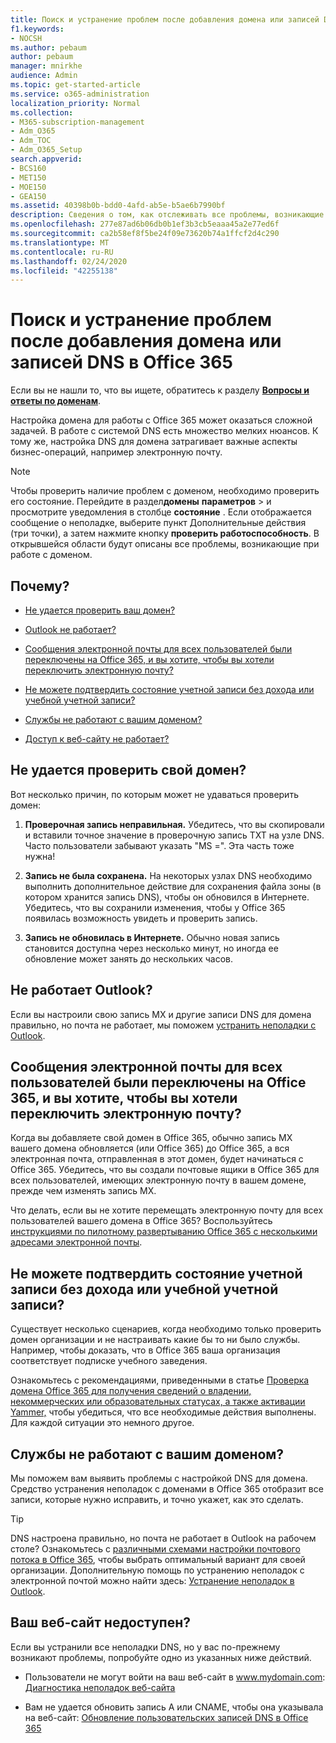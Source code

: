 ```yaml
---
title: Поиск и устранение проблем после добавления домена или записей DNS в Office 365
f1.keywords:
- NOCSH
ms.author: pebaum
author: pebaum
manager: mnirkhe
audience: Admin
ms.topic: get-started-article
ms.service: o365-administration
localization_priority: Normal
ms.collection:
- M365-subscription-management
- Adm_O365
- Adm_TOC
- Adm_O365_Setup
search.appverid:
- BCS160
- MET150
- MOE150
- GEA150
ms.assetid: 40398b0b-bdd0-4afd-ab5e-b5ae6b7990bf
description: Сведения о том, как отслеживать все проблемы, возникающие при настройке настраиваемого домена, убедившись, что DNS-записи настроены правильно.
ms.openlocfilehash: 277e87ad6b06db0b1ef3b3cb5eaaa45a2e77ed6f
ms.sourcegitcommit: ca2b58ef8f5be24f09e73620b74a1ffcf2d4c290
ms.translationtype: MT
ms.contentlocale: ru-RU
ms.lasthandoff: 02/24/2020
ms.locfileid: "42255138"
---
```

# <a name="find-and-fix-issues-after-adding-your-domain-or-dns-records-in-office-365"></a>Поиск и устранение проблем после добавления домена или записей DNS в Office 365

 Если вы не нашли то, что вы ищете, обратитесь к разделу **[Вопросы и ответы по доменам](../setup/domains-faq.md)**. 
  
Настройка домена для работы с Office 365 может оказаться сложной задачей. В работе с системой DNS есть множество мелких нюансов. К тому же, настройка DNS для домена затрагивает важные аспекты бизнес-операций, например электронную почту.

> [!NOTE]
> Чтобы проверить наличие проблем с доменом, необходимо проверить его состояние. Перейдите в раздел**домены** **параметров** > и просмотрите уведомления в столбце **состояние** . Если отображается сообщение о неполадке, выберите пункт Дополнительные действия (три точки), а затем нажмите кнопку **проверить работоспособность**. В открывшейся области будут описаны все проблемы, возникающие при работе с доменом.
  
## <a name="whats-going-on"></a>Почему?

- [Не удается проверить ваш домен?](#cant-verify-your-domain)
    
- [Outlook не работает?](#outlook-isnt-working)
    
- [Сообщения электронной почты для всех пользователей были переключены на Office 365, и вы хотите, чтобы вы хотели переключить электронную почту?](#everyones-email-got-switched-to-office-365-and-you-only-wanted-your-email-to-switch)

- [Не можете подтвердить состояние учетной записи без дохода или учебной учетной записи?](#cant-confirm-non-profit-or-school-account-status)

- [Службы не работают с вашим доменом?](#services-not-working-with-your-domain)
    
- [Доступ к веб-сайту не работает?](#accessing-your-website-isnt-working)

## <a name="cant-verify-your-domain"></a>Не удается проверить свой домен?
<a name="BKMK_verify"> </a>

Вот несколько причин, по которым может не удаваться проверить домен:
  
1. **Проверочная запись неправильная.** Убедитесь, что вы скопировали и вставили точное значение в проверочную запись TXT на узле DNS. Часто пользователи забывают указать "MS =". Эта часть тоже нужна! 
    
2. **Запись не была сохранена.** На некоторых узлах DNS необходимо выполнить дополнительное действие для сохранения файла зоны (в котором хранится запись DNS), чтобы он обновился в Интернете. Убедитесь, что вы сохранили изменения, чтобы у Office 365 появилась возможность увидеть и проверить запись. 
    
3. **Запись не обновилась в Интернете.** Обычно новая запись становится доступна через несколько минут, но иногда ее обновление может занять до нескольких часов. 
    
## <a name="outlook-isnt-working"></a>Не работает Outlook?
<a name="BKMK_OutlookBroken"> </a>

Если вы настроили свою запись MX и другие записи DNS для домена правильно, но почта не работает, мы поможем [устранить неполадки с Outlook](https://support.office.com/article/b3e740b9-171d-4179-bcd1-e279a363fa75.aspx).
  
## <a name="everyones-email-got-switched-to-office-365-and-you-only-wanted-your-email-to-switch"></a>Сообщения электронной почты для всех пользователей были переключены на Office 365, и вы хотите, чтобы вы хотели переключить электронную почту?
<a name="BKMK_EmailSwitched"> </a>

Когда вы добавляете свой домен в Office 365, обычно запись MX вашего домена обновляется (или Office 365) до Office 365, а вся электронная почта, отправленная в этот домен, будет начинаться с Office 365. Убедитесь, что вы создали почтовые ящики в Office 365 для всех пользователей, имеющих электронную почту в вашем домене, прежде чем изменять запись MX.
  
Что делать, если вы не хотите перемещать электронную почту для всех пользователей вашего домена в Office 365? Воспользуйтесь [инструкциями по пилотному развертыванию Office 365 с несколькими адресами электронной почты](https://support.office.com/article/39cee536-6a03-40cf-b9c1-f301bb6001d7.aspx).
  
## <a name="cant-confirm-non-profit-or-school-account-status"></a>Не можете подтвердить состояние учетной записи без дохода или учебной учетной записи?
<a name="BKMK_validateAcct"> </a>

Существует несколько сценариев, когда необходимо только проверить домен организации и не настраивать какие бы то ни было службы. Например, чтобы доказать, что в Office 365 ваша организация соответствует подписке учебного заведения.
  
Ознакомьтесь с рекомендациями, приведенными в статье [Проверка домена Office 365 для получения сведений о владении, некоммерческих или образовательных статусах, а также активации Yammer,](https://support.office.com/article/87d1844e-aa47-4dc0-a61b-1b773fd4e590) чтобы убедиться, что все необходимые действия выполнены. Для каждой ситуации это немного другое. 
  
## <a name="services-not-working-with-your-domain"></a>Службы не работают с вашим доменом?
<a name="BKMK_Test"> </a>

Мы поможем вам выявить проблемы с настройкой DNS для домена. Средство устранения неполадок с доменами в Office 365 отобразит все записи, которые нужно исправить, и точно укажет, как это сделать. 

> [!TIP]
> DNS настроена правильно, но почта не работает в Outlook на рабочем столе? Ознакомьтесь с [различными схемами настройки почтового потока в Office 365](https://go.microsoft.com/fwlink/?LinkId=787530), чтобы выбрать оптимальный вариант для своей организации. Дополнительную помощь по устранению неполадок с электронной почтой можно найти здесь: [Устранение неполадок в Outlook](https://support.office.com/article/b3e740b9-171d-4179-bcd1-e279a363fa75.aspx). 
  
## <a name="accessing-your-website-isnt-working"></a>Ваш веб-сайт недоступен?
<a name="BKMK_Website"> </a>

Если вы устранили все неполадки DNS, но у вас по-прежнему возникают проблемы, попробуйте одно из указанных ниже действий.
  
- Пользователи не могут войти на ваш веб-сайт в www.mydomain.com: [Диагностика неполадок веб-сайта](https://support.office.com/article/61f34ca1-ca7f-4a65-9348-def20db09ddf.aspx)
    
- Вам не удается обновить запись A или CNAME, чтобы она указывала на веб-сайт: [Обновление пользовательских записей DNS в Office 365](../dns/add-or-edit-custom-dns-records.md)
    
